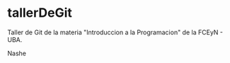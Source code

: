 # tallerDeGit

Taller de Git de la materia "Introduccion a la Programacion" de la FCEyN - UBA.

Nashe